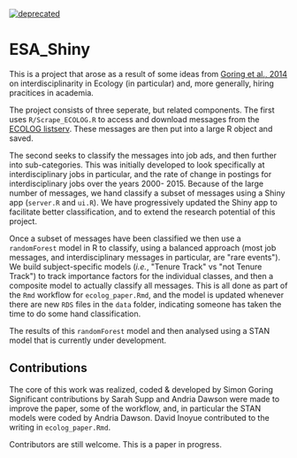 [![deprecated](http://badges.github.io/stability-badges/dist/deprecated.svg)](http://github.com/badges/stability-badges)

# ESA_Shiny

This is a project that arose as a result of some ideas from [Goring et al., 2014](http://onlinelibrary.wiley.com/doi/10.1890/120370/pdf) on interdisciplinarity in Ecology (in particular) and, more generally, hiring pracitices in academia.

The project consists of three seperate, but related components.  The first uses `R/Scrape_ECOLOG.R` to access and download messages from the [ECOLOG listserv](https://www.mail-archive.com/ecolog-l@listserv.umd.edu/).  These messages are then put into a large R object and saved.

The second seeks to classify the messages into job ads, and then further into sub-categories.  This was initially developed to look specifically at interdisciplinary jobs in particular, and the rate of change in postings for interdisciplinary jobs over the years 2000- 2015.  Because of the large number of messages, we hand classify a subset of messages using a Shiny app (`server.R` and `ui.R`).  We have progressively updated the Shiny app to facilitate better classification, and to extend the research potential of this project.

Once a subset of messages have been classified we then use a `randomForest` model in R to classify, using a balanced approach (most job messages, and interdisciplinary messages in particular, are "rare events").  We build subject-specific models (*i.e.*, "Tenure Track" vs "not Tenure Track") to track importance factors for the individual classes, and then a composite model to actually classify all messages.  This is all done as part of the `Rmd` workflow for `ecolog_paper.Rmd`, and the model is updated whenever there are new `RDS` files in the `data` folder, indicating someone has taken the time to do some hand classification.

The results of this `randomForest` model and then analysed using a STAN model that is currently under development.

## Contributions
The core of this work was realized, coded & developed by Simon Goring
Significant contributions by Sarah Supp and Andria Dawson were made to improve the paper, some of the workflow, and, in particular the STAN models were coded by Andria Dawson.  David Inoyue contributed to the writing in `ecolog_paper.Rmd`.

Contributors are still welcome.  This is a paper in progress.

